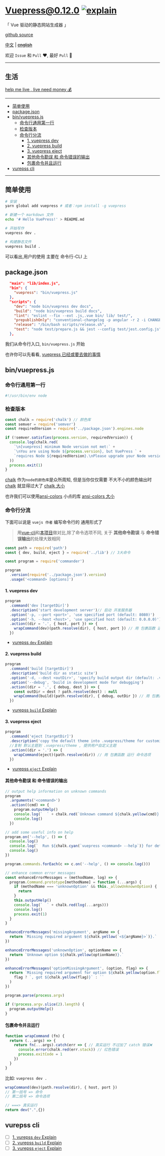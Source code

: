 # Vuepress@0.12.0 [![explain]][source] 

[explain]: http://llever.com/explain.svg
[source]: https://github.com/chinanf-boy/Source-Explain
    
「 Vue 驱动的静态网站生成器 」

[github source](https://github.com/vuejs/vuepress)

[中文](./readme.md) | ~~[english](./readme.en.md)~~

欢迎 `Issue` 和 `Pull` ❤️, 最好 `Pull` 👏

---

## 生活

[help me live , live need money 💰](https://github.com/chinanf-boy/live-need-money)

---

<!-- START doctoc generated TOC please keep comment here to allow auto update -->
<!-- DON'T EDIT THIS SECTION, INSTEAD RE-RUN doctoc TO UPDATE -->


- [简单使用](#%E7%AE%80%E5%8D%95%E4%BD%BF%E7%94%A8)
- [package.json](#packagejson)
- [bin/vuepress.js](#binvuepressjs)
  - [命令行通用第一行](#%E5%91%BD%E4%BB%A4%E8%A1%8C%E9%80%9A%E7%94%A8%E7%AC%AC%E4%B8%80%E8%A1%8C)
  - [检查版本](#%E6%A3%80%E6%9F%A5%E7%89%88%E6%9C%AC)
  - [命令行分流](#%E5%91%BD%E4%BB%A4%E8%A1%8C%E5%88%86%E6%B5%81)
    - [1. vuepress dev](#1-vuepress-dev)
    - [2. vuepress build](#2-vuepress-build)
    - [3. vuepress eject](#3-vuepress-eject)
    - [其他命令勘误 和 命令错误的输出](#%E5%85%B6%E4%BB%96%E5%91%BD%E4%BB%A4%E5%8B%98%E8%AF%AF-%E5%92%8C-%E5%91%BD%E4%BB%A4%E9%94%99%E8%AF%AF%E7%9A%84%E8%BE%93%E5%87%BA)
    - [包裹命令并且运行](#%E5%8C%85%E8%A3%B9%E5%91%BD%E4%BB%A4%E5%B9%B6%E4%B8%94%E8%BF%90%E8%A1%8C)
- [vurepss cli](#vurepss-cli)

<!-- END doctoc generated TOC please keep comment here to allow auto update -->

---

## 简单使用

``` bash
# 安装
yarn global add vuepress # 或者：npm install -g vuepress

# 新建一个 markdown 文件
echo '# Hello VuePress!' > README.md

# 开始写作
vuepress dev .

# 构建静态文件
vuepress build .
```

可以看出,用户的使用 主要在 命令行-CLI 上

## package.json

``` json
  "main": "lib/index.js",
  "bin": {
    "vuepress": "bin/vuepress.js"
  },
  "scripts": {
    "dev": "node bin/vuepress dev docs",
    "build": "node bin/vuepress build docs",
    "lint": "eslint --fix --ext .js,.vue bin/ lib/ test/",
    "prepublishOnly": "conventional-changelog -p angular -r 2 -i CHANGELOG.md -s",
    "release": "/bin/bash scripts/release.sh",
    "test": "node test/prepare.js && jest --config test/jest.config.js"
  },
```

我们从命令行入口, `bin/vuepress.js` 开始

也许你可以先看看, [vuepress 已经或要去做的事情](https://vuepress.vuejs.org/zh/guide/#%E5%AE%83%E6%98%AF%E5%A6%82%E4%BD%95%E5%B7%A5%E4%BD%9C%E7%9A%84%EF%BC%9F)

## bin/vuepress.js

### 命令行通用第一行

``` js
#!/usr/bin/env node
```

### 检查版本

``` js
const chalk = require('chalk') // 颜色库
const semver = require('semver')
const requiredVersion = require('../package.json').engines.node

if (!semver.satisfies(process.version, requiredVersion)) {
  console.log(chalk.red(
    `\n[vuepress] minimum Node version not met:` +
    `\nYou are using Node ${process.version}, but VuePress ` +
    `requires Node ${requiredVersion}.\nPlease upgrade your Node version.\n`
  ))
  process.exit(1)
}

```

[chalk] 作为`node的颜色库`是众所周知, 但是当你仅仅需要 不大不小的颜色输出时
[chalk] 就显得过大了 
[chalk 大小](https://bundlephobia.com/result?p=chalk@2.4.1)

也许我们可以使用[ansi-colors] 小点的库 [ansi-colors 大小](https://bundlephobia.com/result?p=ansi-colors@2.0.2)


[ansi-colors]: https://github.com/doowb/ansi-colors
[chalk]: https://github.com/chalk/chalk

### 命令行分流

下面可以说是 `vuejs 作者` 编写命令行的 通用形式了

> 用[vue-cli]和[本项目][local]做对比,除了命令选项不同, 关于 **其他命令勘误** 与 **命令错误输出**的处理大致相同

[local]: #%E5%85%B6%E4%BB%96%E5%91%BD%E4%BB%A4%E5%8B%98%E8%AF%AF-%E5%92%8C-%E5%91%BD%E4%BB%A4%E9%94%99%E8%AF%AF%E7%9A%84%E8%BE%93%E5%87%BA
[vue-cli]: https://github.com/vuejs/vue-cli/blob/dev/packages/%40vue/cli/bin/vue.js#L141

``` js
const path = require('path')
const { dev, build, eject } = require('../lib') // 3大命令

const program = require('commander')

program
  .version(require('../package.json').version)
  .usage('<command> [options]')

```

#### 1. vuepress dev

``` js
program
  .command('dev [targetDir]')
  .description('start development server')// 启动 开发服务器
  .option('-p, --port <port>', 'use specified port (default: 8080)')
  .option('-h, --host <host>', 'use specified host (default: 0.0.0.0)')
  .action((dir = '.', { host, port }) => {
    wrapCommand(dev)(path.resolve(dir), { host, port }) // 用 包裹函数 运行 命令选项
  })

```

- [vurepss `dev` Explain](#vurepss-cli)

#### 2. vuepress build 

``` js
program
  .command('build [targetDir]')
  .description('build dir as static site')
  .option('-d, --dest <outDir>', 'specify build output dir (default: .vuepress/dist)') // 构建版本 输出目录
  .option('--debug', 'build in development mode for debugging')
  .action((dir = '.', { debug, dest }) => {
    const outDir = dest ? path.resolve(dest) : null
    wrapCommand(build)(path.resolve(dir), { debug, outDir }) // 用 包裹函数 运行 命令选项
  })

```

- [vurepss `build` Explain](#vurepss-cli)

#### 3. vuepress eject

``` js
program
  .command('eject [targetDir]')
  .description('copy the default theme into .vuepress/theme for customization.') 
  //复制 默认主题到 .vuepress/theme , 提供用户自定义主题
  .action((dir = '.') => {
    wrapCommand(eject)(path.resolve(dir)) // 用 包裹函数 运行 命令选项
  })

```

- [vurepss `eject` Explain](#vurepss-cli)

#### 其他命令勘误 和 命令错误的输出

``` js
// output help information on unknown commands
program
  .arguments('<command>')
  .action((cmd) => {
    program.outputHelp()
    console.log(`  ` + chalk.red(`Unknown command ${chalk.yellow(cmd)}.`))
    console.log()
  })

// add some useful info on help
program.on('--help', () => {
  console.log()
  console.log(`  Run ${chalk.cyan(`vuepress <command> --help`)} for detailed usage of given command.`)
  console.log()
})

program.commands.forEach(c => c.on('--help', () => console.log()))

// enhance common error messages
const enhanceErrorMessages = (methodName, log) => {
  program.Command.prototype[methodName] = function (...args) {
    if (methodName === 'unknownOption' && this._allowUnknownOption) {
      return
    }
    this.outputHelp()
    console.log(`  ` + chalk.red(log(...args)))
    console.log()
    process.exit(1)
  }
}

enhanceErrorMessages('missingArgument', argName => {
  return `Missing required argument ${chalk.yellow(`<${argName}>`)}.`
})

enhanceErrorMessages('unknownOption', optionName => {
  return `Unknown option ${chalk.yellow(optionName)}.`
})

enhanceErrorMessages('optionMissingArgument', (option, flag) => {
  return `Missing required argument for option ${chalk.yellow(option.flags)}` + (
    flag ? `, got ${chalk.yellow(flag)}` : ``
  )
})

program.parse(process.argv)

if (!process.argv.slice(2).length) {
  program.outputHelp()
}

```

#### 包裹命令并且运行

``` js
function wrapCommand (fn) {
  return (...args) => {
    return fn(...args).catch(err => { // 真实运行 不过加了 catch 错误❌
      console.error(chalk.red(err.stack)) // 红色错误
      process.exitCode = 1
    })
  }
}
```

比如: `vuepress dev .`

``` js
wrapCommand(dev)(path.resolve(dir), { host, port })
// 第一括号 => 命令
// 第二括号 => 命令选项

// ===> 真实运行
return dev(".",{})
```

## vurepss cli

- [ ] [1. vurepss `dev` Explain](dev.ex.md)
- [ ] [2. vurepss `build` Explain](build.ex.md)
- [ ] [3. vurepss `eject` Explain](eject.ex.md)
